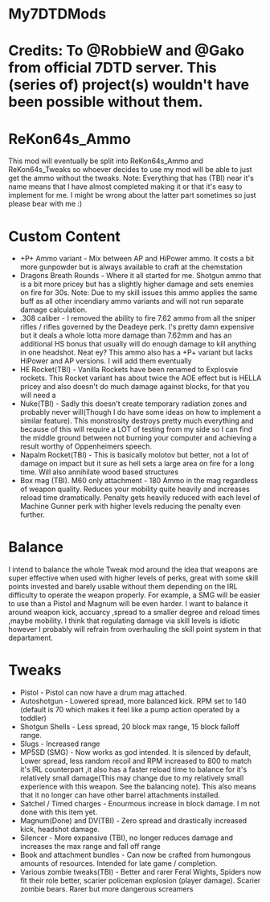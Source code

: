 # My7DTDMods

# Credits: To @RobbieW and @Gako from official 7DTD server. This (series of) project(s) wouldn't have been possible without them.

# ReKon64s_Ammo
This mod will eventually be split into ReKon64s_Ammo and ReKon64s_Tweaks so whoever decides to use my mod will be able to just get the ammo without the tweaks.
Note: Everything that has (TBI) near it's name means that I have almost completed making it or that it's easy to implement for me. I might be wrong about the latter part sometimes so just please bear with me :)
# Custom Content
- +P+ Ammo variant - Mix between AP and HiPower ammo. It costs a bit more gunpowder but is always available to craft at the chemstation
- Dragons Breath Rounds - Where it all started for me. Shotgun ammo that is a bit more pricey but has a slightly higher damage and sets enemies on fire for 30s. 
Note: Due to my skill issues this ammo applies the same buff as all other incendiary ammo variants and will not run separate damage calculation.
- .308 caliber - I removed the ability to fire 7.62 ammo from all the sniper rifles / rifles governed by the Deadeye perk.
I's pretty damn expensive but it deals a whole lotta more damage than 7.62mm and has an additional HS bonus that usually will do enough damage to kill anything in one headshot. Neat ey? This ammo also has a +P+ variant but lacks HiPower and AP versions. I will add them eventually
- HE Rocket(TBI) -  Vanilla Rockets have been renamed to Explosvie rockets. This Rocket variant has about twice the AOE effect but is HELLA pricey and also doesn't do much damage against blocks, for that you will need a 
- Nuke(TBI) - Sadly this doesn't create temporary radiation zones and probably never will(Though I do have some ideas on how to implement a similar feature). This monstrosity destroys pretty much everything and because of this will require a LOT of testing from my side so I can find the middle ground between not burning your computer and achieving a result worthy of Oppenheimers speech.
- Napalm Rocket(TBI) - This is basically molotov but better, not a lot of damage on impact but it sure as hell sets a large area on fire for a long time. Will also annihilate wood based structures
- Box mag (TBI). M60 only attachment - 180 Ammo in the mag regardless of weapon quality. Reduces your mobility quite heavily and increases reload time dramatically.
Penalty gets heavily reduced with each level of Machine Gunner perk with higher levels reducing the penalty even further. 

# Balance 
I intend to balance the whole Tweak mod around the idea that weapons are super effective when used with higher levels of perks, great with some skill points invested and barely usable without them depending on the IRL difficulty to operate the weapon properly. For example, a SMG will be easier to use than a Pistol and Magnum will be even harder. I want to balance it around weapon kick, accuarcy ,spread to a smaller degree and reload times ,maybe mobility. I think that regulating damage via skill levels is idiotic however I probably will refrain from overhauling the skill point system in that departament.

# Tweaks
- Pistol - Pistol can now have a drum mag attached.
- Autoshotgun - Lowered spread, more balanced kick. RPM set to 140 (default is 70 which makes it feel like a pump action operated by a toddler)
- Shotgun Shells - Less spread, 20 block max range, 15 block falloff range.
- Slugs - Increased range
- MP5SD (SMG) - Now works as god intended. It is silenced by default, Lower spread, less random recoil and RPM increased to 800 to match it's IRL counterpart ,it also has a faster reload time to balance for it's relatively small damage(This may change due to my relatively small experience with this weapon. See the balancing note). This also means that it no longer can have other barrel attachments installed.
- Satchel / Timed charges - Enourmous increase in block damage. I m not done with this item yet.
- Magnum(Done) and DV(TBI) - Zero spread and drastically increased kick, headshot damage.
- Silencer - More expansive (TBI), no longer reduces damage and increases the max range and fall off range
- Book and attachment bundles - Can now be crafted from humongous amounts of resources. Intended for late game / completion.
- Various zombie tweaks(TBI) - Better and rarer Feral Wights, Spiders now fit their role better, scarier policeman explosion (player damage). Scarier zombie bears. Rarer but more dangerous screamers
